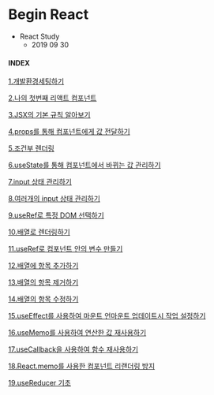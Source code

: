 # Begin React
- React Study 
    - 2019 09 30

#### INDEX 

[1.개발환경세팅하기](./chapters/1.개발환경세팅하기.md)

[2.나의 첫번째 리액트 컴포넌트](./chapters/2.나의_첫번째_리액트_컴포넌트.md)

[3.JSX의 기본 규칙 알아보기](./chapters/3.JSX의_기본_규칙_알아보기.md)

[4.props를 통해 컴포넌트에게 값 전달하기](./chapters/4.props_를_통해_컴포넌트에게_값_전달하기.md)

[5.조건부 렌더링](./chapters/5.조건부_렌더링.md)

[6.useState를 통해 컴포넌트에서 바뀌는 값 관리하기](./chapters/6.useState_를통해_컴포넌트에서_바뀌는값_관리하기.md)

[7.input 상태 관리하기](./chapters/7.input_상태_관리하기.md)

[8.여러개의 input 상태 관리하기](./chapters/8.여러개의_input_상태_관리하기.md)

[9.useRef로 특정 DOM 선택하기](./chapters/9.useRef로_특정_DOM_선택하기.md)

[10.배열로 렌더링하기](./chapters/10.배열로_렌더링하기.md)

[11.useRef로 컴포넌트 안의 변수 만들기](./chapters/11.useRef로_컴포넌트_안의_변수_만들기.md)

[12.배열에 항목 추가하기](./chapters/12.배열에_항목_추가하기.md)

[13.배열의 항목 제거하기](./chapters/13.배열의_항목_제거하기.md)

[14.배열의 항목 수정하기](./chapters/14.배열의_항목_수정하기.md)

[15.useEffect를 사용하여 마운트 언마운트 업데이트시 작업 설정하기](./chapters/15.useEffect를_사용하여_마운드_언마운트_업데이트시_진행할_작업_설정하기.md)

[16.useMemo를 사용하여 연산한 값 재사용하기](./chapters/16.useMemo를_사용하여_연산한값_재사용하기.md)

[17.useCallback을 사용하여 함수 재사용하기](./chapters/17.useCallback을_사용하여_함수_재사용하기.md)

[18.React.memo를 사용한 컴포넌트 리랜더링 방지](./chapters/18.React.memo를_사용한_컴포넌트_리랜더링_방지.md)

[19.useReducer 기초](./chapters/19.useReducer_기초.md)